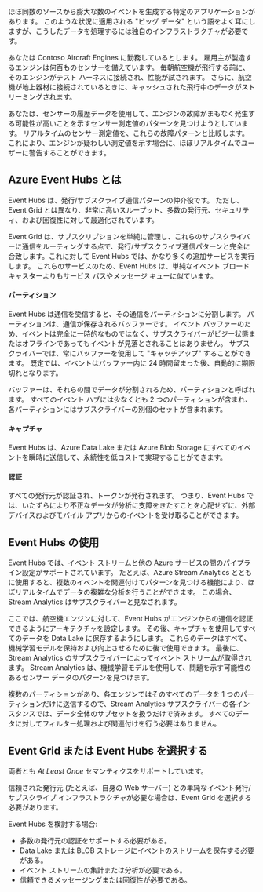 ほぼ同数のソースから膨大な数のイベントを生成する特定のアプリケーションがあります。 このような状況に適用される "ビッグ データ" という語をよく耳にしますが、こうしたデータを処理するには独自のインフラストラクチャが必要です。

あなたは Contoso Aircraft Engines に勤務しているとします。 雇用主が製造するエンジンは何百ものセンサーを備えています。 毎朝航空機が飛行する前に、そのエンジンがテスト ハーネスに接続され、性能が試されます。 さらに、航空機が地上器材に接続されているときに、キャッシュされた飛行中のデータがストリーミングされます。

あなたは、センサーの履歴データを使用して、エンジンの故障がまもなく発生する可能性が高いことを示すセンサー測定値のパターンを見つけようとしています。 リアルタイムのセンサー測定値を、これらの故障パターンと比較します。 これにより、エンジンが疑わしい測定値を示す場合に、ほぼリアルタイムでユーザーに警告することができます。

## <a name="what-is-azure-event-hubs"></a>Azure Event Hubs とは

Event Hubs は、発行/サブスクライブ通信パターンの仲介役です。 ただし、Event Grid とは異なり、非常に高いスループット、多数の発行元、セキュリティ、および回復性に対して最適化されています。

Event Grid は、サブスクリプションを単純に管理し、これらのサブスクライバーに通信をルーティングする点で、発行/サブスクライブ通信パターンと完全に合致します。これに対して Event Hubs では、かなり多くの追加サービスを実行します。 これらのサービスのため、Event Hubs は、単純なイベント ブロードキャスターよりもサービス バスやメッセージ キューに似ています。

#### <a name="partitions"></a>パーティション ####
Event Hubs は通信を受信すると、その通信をパーティションに分割します。 パーティションは、通信が保存されるバッファーです。 イベント バッファーのため、イベントは完全に一時的なものではなく、サブスクライバーがビジー状態またはオフラインであってもイベントが見落とされることはありません。 サブスクライバーでは、常にバッファーを使用して "キャッチアップ" することができます。 既定では、イベントはバッファー内に 24 時間留まった後、自動的に期限切れとなります。

バッファーは、それらの間でデータが分割されるため、パーティションと呼ばれます。 すべてのイベント ハブには少なくとも 2 つのパーティションが含まれ、各パーティションにはサブスクライバーの別個のセットが含まれます。

#### <a name="capture"></a>キャプチャ ####
Event Hubs は、Azure Data Lake または Azure Blob Storage にすべてのイベントを瞬時に送信して、永続性を低コストで実現することができます。

#### <a name="authentication"></a>認証 ####
すべての発行元が認証され、トークンが発行されます。 つまり、Event Hubs では、いたずらにより不正なデータが分析に支障をきたすことを心配せずに、外部デバイスおよびモバイル アプリからのイベントを受け取ることができます。 

## <a name="using-event-hubs"></a>Event Hubs の使用

Event Hubs では、イベント ストリームと他の Azure サービスの間のパイプライン設定がサポートされています。 たとえば、Azure Stream Analytics とともに使用すると、複数のイベントを関連付けてパターンを見つける機能により、ほぼリアルタイムでデータの複雑な分析を行うことができます。 この場合、Stream Analytics はサブスクライバーと見なされます。

ここでは、航空機エンジンに対して、Event Hubs がエンジンからの通信を認証できるようにアーキテクチャを設定します。 その後、キャプチャを使用してすべてのデータを Data Lake に保存するようにします。 これらのデータはすべて、機械学習モデルを保持および向上させるために後で使用できます。 最後に、Stream Analytics のサブスクライバーによってイベント ストリームが取得されます。 Stream Analytics は、機械学習モデルを使用して、問題を示す可能性のあるセンサー データのパターンを見つけます。

複数のパーティションがあり、各エンジンではそのすべてのデータを 1 つのパーティションだけに送信するので、Stream Analytics サブスクライバーの各インスタンスでは、データ全体のサブセットを扱うだけで済みます。 すべてのデータに対してフィルター処理および関連付けを行う必要はありません。

## <a name="choose-event-grid-or-event-hubs"></a>Event Grid または Event Hubs を選択する

両者とも *At Least Once* セマンティクスをサポートしています。

信頼された発行元 (たとえば、自身の Web サーバー) との単純なイベント発行/サブスクライブ インフラストラクチャが必要な場合は、Event Grid を選択する必要があります。

Event Hubs を検討する場合:
* 多数の発行元の認証をサポートする必要がある。
* Data Lake または BLOB ストレージにイベントのストリームを保存する必要がある。
* イベント ストリームの集計または分析が必要である。
* 信頼できるメッセージングまたは回復性が必要である。 